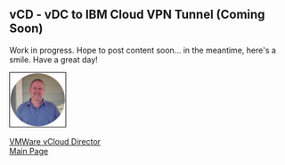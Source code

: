 ## vCD -  vDC to IBM Cloud VPN Tunnel (Coming Soon)

<!-- 
Updated: 2021-05-21
--> 

Work in progress.  Hope to post content soon... in the meantime, here's a smile.  Have a great day!

<img src="../../mlwiles.png" width="100" style="border: 1px solid black">

<!-- 

_Note the information described in this example are guidelines.  There are multiple ways to configure the various parts of the example.  Please adjust accordingly for your needs._

--> 

[VMWare vCloud Director](https://mlwiles.github.io/vmwaresolutions/vcd/)<br/>
[Main Page](https://mlwiles.github.io/vmwaresolutions)